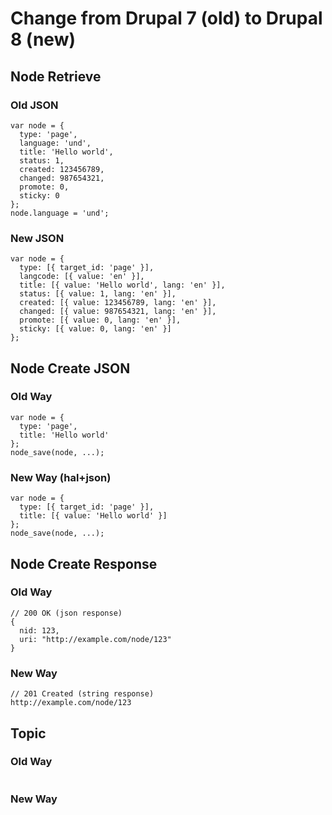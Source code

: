 # Change from Drupal 7 (old) to Drupal 8 (new)

## Node Retrieve

### Old JSON
```
var node = {
  type: 'page',
  language: 'und',
  title: 'Hello world',
  status: 1,
  created: 123456789,
  changed: 987654321,
  promote: 0,
  sticky: 0
};
node.language = 'und';
```

### New JSON
```
var node = {
  type: [{ target_id: 'page' }],
  langcode: [{ value: 'en' }],
  title: [{ value: 'Hello world', lang: 'en' }],
  status: [{ value: 1, lang: 'en' }],
  created: [{ value: 123456789, lang: 'en' }],
  changed: [{ value: 987654321, lang: 'en' }],
  promote: [{ value: 0, lang: 'en' }],
  sticky: [{ value: 0, lang: 'en' }]
};
```

## Node Create JSON

### Old Way
```
var node = {
  type: 'page',
  title: 'Hello world'
};
node_save(node, ...);
```

### New Way (hal+json)
```
var node = {
  type: [{ target_id: 'page' }],
  title: [{ value: 'Hello world' }]
};
node_save(node, ...);
```

## Node Create Response

### Old Way
```
// 200 OK (json response)
{
  nid: 123,
  uri: "http://example.com/node/123"
}
```

### New Way
```
// 201 Created (string response)
http://example.com/node/123
```

## Topic

### Old Way
```
```

### New Way
```
```


